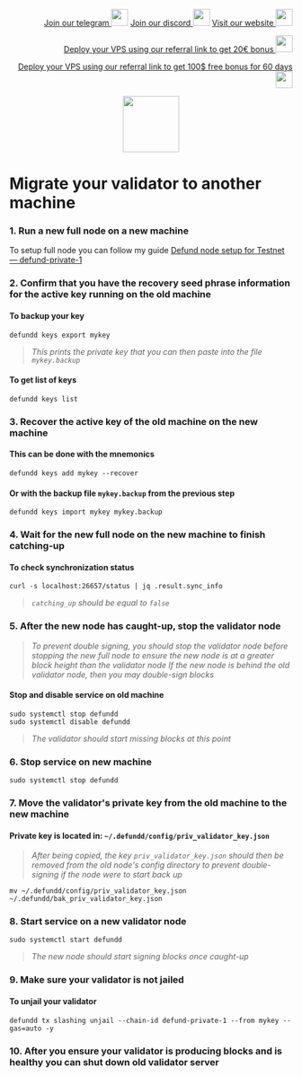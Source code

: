 <p style="font-size:14px" align="right">
<a href="https://t.me/kjnotes" target="_blank">Join our telegram <img src="https://user-images.githubusercontent.com/50621007/183283867-56b4d69f-bc6e-4939-b00a-72aa019d1aea.png" width="30"/></a>
<a href="https://discord.gg/fRVzvPBh" target="_blank">Join our discord <img src="https://user-images.githubusercontent.com/50621007/176236430-53b0f4de-41ff-41f7-92a1-4233890a90c8.png" width="30"/></a>
<a href="https://kjnodes.com/" target="_blank">Visit our website <img src="https://user-images.githubusercontent.com/50621007/168689709-7e537ca6-b6b8-4adc-9bd0-186ea4ea4aed.png" width="30"/></a>
</p>

<p style="font-size:14px" align="right">
<a href="https://hetzner.cloud/?ref=y8pQKS2nNy7i" target="_blank">Deploy your VPS using our referral link to get 20€ bonus <img src="https://user-images.githubusercontent.com/50621007/174612278-11716b2a-d662-487e-8085-3686278dd869.png" width="30"/></a>
</p>
<p style="font-size:14px" align="right">
<a href="https://m.do.co/c/17b61545ca3a" target="_blank">Deploy your VPS using our referral link to get 100$ free bonus for 60 days <img src="https://user-images.githubusercontent.com/50621007/183284313-adf81164-6db4-4284-9ea0-bcb841936350.png" width="30"/></a>
</p>

<p align="center">
  <img height="100" height="auto" src="https://user-images.githubusercontent.com/50621007/171904810-664af00a-e78a-4602-b66b-20bfd874fa82.png">
</p>

# Migrate your validator to another machine

### 1. Run a new full node on a new machine
To setup full node you can follow my guide [Defund node setup for Testnet — defund-private-1](https://github.com/kj89/testnet_manuals/blob/main/defund/README.md)

### 2. Confirm that you have the recovery seed phrase information for the active key running on the old machine

#### To backup your key
```
defundd keys export mykey
```
> _This prints the private key that you can then paste into the file `mykey.backup`_

#### To get list of keys
```
defundd keys list
```

### 3. Recover the active key of the old machine on the new machine

#### This can be done with the mnemonics
```
defundd keys add mykey --recover
```

#### Or with the backup file `mykey.backup` from the previous step
```
defundd keys import mykey mykey.backup
```

### 4. Wait for the new full node on the new machine to finish catching-up

#### To check synchronization status
```
curl -s localhost:26657/status | jq .result.sync_info
```
> _`catching_up` should be equal to `false`_

### 5. After the new node has caught-up, stop the validator node

> _To prevent double signing, you should stop the validator node before stopping the new full node to ensure the new node is at a greater block height than the validator node_
> _If the new node is behind the old validator node, then you may double-sign blocks_

#### Stop and disable service on old machine
```
sudo systemctl stop defundd
sudo systemctl disable defundd
```
> _The validator should start missing blocks at this point_

### 6. Stop service on new machine
```
sudo systemctl stop defundd
```

### 7. Move the validator's private key from the old machine to the new machine
#### Private key is located in: `~/.defundd/config/priv_validator_key.json`

> _After being copied, the key `priv_validator_key.json` should then be removed from the old node's config directory to prevent double-signing if the node were to start back up_
```
mv ~/.defundd/config/priv_validator_key.json ~/.defundd/bak_priv_validator_key.json
```

### 8. Start service on a new validator node
```
sudo systemctl start defundd
```
> _The new node should start signing blocks once caught-up_

### 9. Make sure your validator is not jailed
#### To unjail your validator
```
defundd tx slashing unjail --chain-id defund-private-1 --from mykey --gas=auto -y
```

### 10. After you ensure your validator is producing blocks and is healthy you can shut down old validator server

